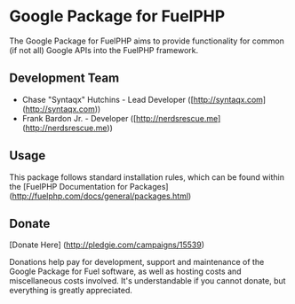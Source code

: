 # Google Package for FuelPHP

The Google Package for FuelPHP aims to provide functionality for common (if not all) Google APIs into the FuelPHP framework.

## Development Team

* Chase "Syntaqx" Hutchins - Lead Developer ([http://syntaqx.com] (http://syntaqx.com))
* Frank Bardon Jr. - Developer ([http://nerdsrescue.me] (http://nerdsrescue.me))

## Usage

This package follows standard installation rules, which can be found within the [FuelPHP Documentation for Packages] (http://fuelphp.com/docs/general/packages.html)

## Donate

[Donate Here] (http://pledgie.com/campaigns/15539)

Donations help pay for development, support and maintenance of the Google Package for Fuel software, as well as hosting costs and miscellaneous costs involved. It's understandable if you cannot donate, but everything is greatly appreciated.
